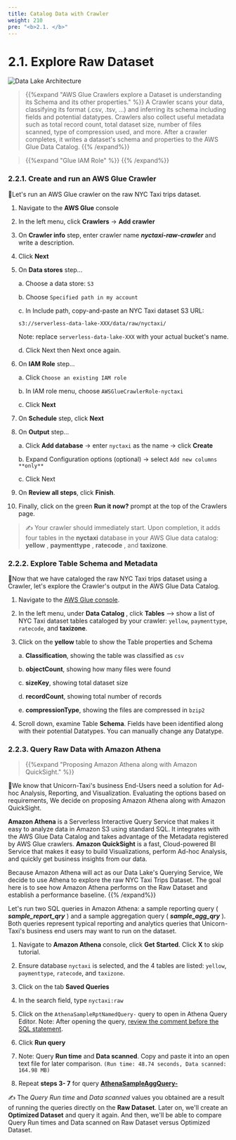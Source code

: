 ```yaml
---
title: Catalog Data with Crawler
weight: 210
pre: "<b>2.1. </b>"
---
```


# 2.1. Explore Raw Dataset

![Data Lake Architecture](/images/modules/catalog.png?width=50pc)

> {{%expand "AWS Glue Crawlers explore a Dataset is understanding its Schema and its other properties." %}}
A Crawler scans your data, classifying its format (.csv, .tsv, ...) and inferring its schema including fields and potential datatypes. Crawlers also collect useful metadata such as total record count, total dataset size, number of files scanned, type of compression used, and more. After a crawler completes, it writes a dataset's schema and properties to the AWS Glue Data Catalog.
{{% /expand%}}

> {{%expand "Glue IAM Role" %}}
{{% /expand%}}


### 2.2.1. Create and run an AWS Glue Crawler

🎯Let's run an AWS Glue crawler on the raw NYC Taxi trips dataset.

 1. Navigate to the **AWS Glue** console
 2. In the left menu, click **Crawlers** → **Add crawler**
 3. On **Crawler info** step, enter crawler name **_nyctaxi-raw-crawler_** and write a description.
 4. Click **Next**
   
 5. On **Data stores** step...
   
    a. Choose a data store: `S3` 

    b. Choose `Specified path in my account`

	c. In Include path, copy-and-paste an NYC Taxi dataset S3 URL:
	```
    s3://serverless-data-lake-XXX/data/raw/nyctaxi/
    ```

    Note: replace `serverless-data-lake-XXX` with your actual bucket's name.

	d. Click Next then Next once again.

1. On **IAM Role** step...
   
    a. Click `Choose an existing IAM role`

    b. In IAM role menu, choose `AWSGlueCrawlerRole-nyctaxi`

    c. Click **Next**

2. On **Schedule** step, click **Next**

3. On **Output** step...

    a. Click **Add database** → enter `nyctaxi` as the name → click **Create**

    b. Expand Configuration options (optional) → select `Add new columns **only**`

    c. Click Next

4. On **Review all steps**, click **Finish**.

5.  Finally, click on the green **Run it now?** prompt at the top of the Crawlers page.


> ✍️ Your crawler should immediately start. Upon completion, it adds four tables in the **nyctaxi** database in your AWS Glue data catalog: **yellow** , **paymenttype** , **ratecode** , and **taxizone**.

### 2.2.2. Explore Table Schema and Metadata

🎯Now that we have cataloged the raw NYC Taxi trips dataset using a Crawler, let's explore the Crawler's output in the AWS Glue Data Catalog.

1. Navigate to the [AWS Glue console](https://console.aws.amazon.com/glue/home?region=ap-southeast-1#catalog). 
2. In the left menu, under **Data Catalog** , click **Tables** --> show a list of NYC Taxi dataset tables cataloged by your crawler: `yellow`, `paymenttype`, `ratecode`, and **taxizone**.
3. Click on the **yellow** table to show the Table properties and Schema

    a. **Classification**, showing the table was classified as `csv`

	b. **objectCount**, showing how many files were found

	c. **sizeKey**, showing total dataset size

	d. **recordCount**, showing total number of records

	e. **compressionType**, showing the files are compressed in `bzip2`

4. Scroll down, examine Table **Schema**. Fields have been identified along with their potential Datatypes. You can manually change any Datatype.


### 2.2.3. Query Raw Data with Amazon Athena

> {{%expand "Proposing Amazon Athena along with Amazon QuickSight." %}}

🎯We know that Unicorn-Taxi's business End-Users need a solution for Ad-hoc Analysis, Reporting, and Visualization. Evaluating the options based on requirements, We decide on proposing Amazon Athena along with Amazon QuickSight.

**Amazon Athena** is a Serverless Interactive Query Service that makes it easy to analyze data in Amazon S3 using standard SQL. It integrates with the AWS Glue Data Catalog and takes advantage of the Metadata registered by AWS Glue crawlers. 
**Amazon QuickSight** is a fast, Cloud-powered BI Service that makes it easy to build Visualizations, perform Ad-hoc Analysis,
and quickly get business insights from our data.

Because Amazon Athena will act as our Data Lake's Querying Service, We decide to use Athena to explore the raw NYC Taxi Trips Dataset. The goal here is to see how Amazon Athena performs on the Raw Dataset and establish a performance baseline.
{{% /expand%}}

Let's run two SQL queries in Amazon Athena: a sample reporting query ( **_sample_report_qry_** ) and a sample aggregation query ( **_sample_agg_qry_** ). Both queries represent typical reporting
and analytics queries that Unicorn-Taxi's business end users may want to run on the dataset.

1. Navigate to **Amazon Athena** console, click **Get Started**. Click **X** to skip tutorial.
2. Ensure database `nyctaxi` is selected, and the 4 tables are listed: `yellow`, `paymenttype`, `ratecode`, and `taxizone`.
3. Click on the tab **Saved Queries**
4. In the search field, type `nyctaxi:raw`
5. Click on the `AthenaSampleRptNamedQuery-` query to open in Athena Query Editor.
Note: After opening the query, [review the comment before the SQL statement](https://github.com/nnthanh101/serverless-data-lake/blob/nyc-taxi/README/nyc-taxi/athena/AthenaSampleRptNamedQuery.sql).
1. Click **Run query**

2. Note: Query **Run time** and **Data scanned**. Copy and paste it into an open text file for later comparison.
`(Run time: 48.74 seconds, Data scanned: 164.98 MB)`

1. Repeat **steps 3- 7** for query **[AthenaSampleAggQuery-](https://github.com/nnthanh101/serverless-data-lake/blob/nyc-taxi/README/nyc-taxi/athena/AthenaSampleAggQuery.sql)**

✍️ The *Query Run time* and *Data scanned* values you obtained are a result of running the queries directly on the **Raw Dataset**. Later on, we'll create an **Optimized Dataset** and query it again. And then, we'll be able to compare Query Run times and Data scanned on Raw Dataset versus Optimized Dataset.

